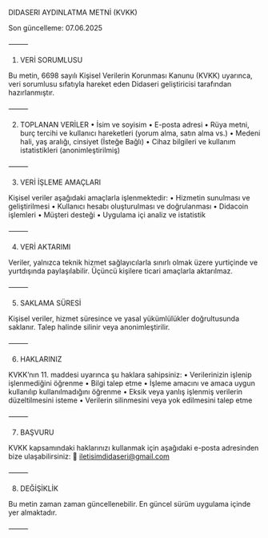 DIDASERI AYDINLATMA METNİ (KVKK)

Son güncelleme: 07.06.2025

⸻

1. VERİ SORUMLUSU

Bu metin, 6698 sayılı Kişisel Verilerin Korunması Kanunu (KVKK) uyarınca, veri sorumlusu sıfatıyla hareket eden Didaseri geliştiricisi tarafından hazırlanmıştır.

⸻

2. TOPLANAN VERİLER
	•	İsim ve soyisim
	•	E-posta adresi
	•	Rüya metni, burç tercihi ve kullanıcı hareketleri (yorum alma, satın alma vs.)
  • Medeni hali, yaş aralığı, cinsiyet (İsteğe Bağlı)
	•	Cihaz bilgileri ve kullanım istatistikleri (anonimleştirilmiş)

⸻

3. VERİ İŞLEME AMAÇLARI

Kişisel veriler aşağıdaki amaçlarla işlenmektedir:
	•	Hizmetin sunulması ve geliştirilmesi
	•	Kullanıcı hesabı oluşturulması ve doğrulanması
	•	Didacoin işlemleri
	•	Müşteri desteği
	•	Uygulama içi analiz ve istatistik

⸻

4. VERİ AKTARIMI

Veriler, yalnızca teknik hizmet sağlayıcılarla sınırlı olmak üzere yurtiçinde ve yurtdışında paylaşılabilir. Üçüncü kişilere ticari amaçlarla aktarılmaz.

⸻

5. SAKLAMA SÜRESİ

Kişisel veriler, hizmet süresince ve yasal yükümlülükler doğrultusunda saklanır. Talep halinde silinir veya anonimleştirilir.

⸻

6. HAKLARINIZ

KVKK’nın 11. maddesi uyarınca şu haklara sahipsiniz:
	•	Verilerinizin işlenip işlenmediğini öğrenme
	•	Bilgi talep etme
	•	İşleme amacını ve amaca uygun kullanılıp kullanılmadığını öğrenme
	•	Eksik veya yanlış işlenmiş verilerin düzeltilmesini isteme
	•	Verilerin silinmesini veya yok edilmesini talep etme

⸻

7. BAŞVURU

KVKK kapsamındaki haklarınızı kullanmak için aşağıdaki e-posta adresinden bize ulaşabilirsiniz:
📧 iletisimdidaseri@gmail.com

⸻

8. DEĞİŞİKLİK

Bu metin zaman zaman güncellenebilir. En güncel sürüm uygulama içinde yer almaktadır.

⸻
